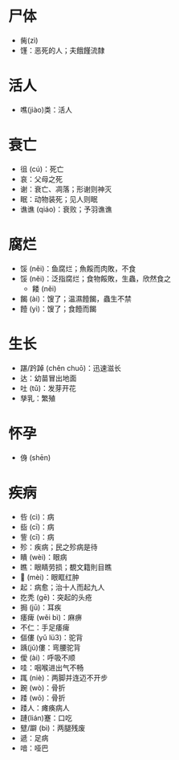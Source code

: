 # 尸体
* 胔(zì)
* 馑：恶死的人；夫餓饉流隸
# 活人
* 噍(jiào)类：活人
# 衰亡
* 徂 (cú)：死亡
* 哀：父母之死
* 谢：衰亡、凋落；形谢则神灭
* 眠：动物装死；见人则眠
* 谯谯 (qiáo)：衰败；予羽谯谯
# 腐烂
* 馁 (něi)：鱼腐烂；魚餒而肉敗，不食
* 馁 (něi)：泛指腐烂；食物餒敗，生蟲，欣然食之
	* 餧 (něi)
* 餲 (ài)：馊了；温濕饐餲，蟲生不禁
* 饐 (yì)：馊了；食饐而餲
# 生长
* 踸/趻踔 (chěn chuō)：迅速滋长
* 达：幼苗冒出地面
* 吐 (tǔ)：发芽开花
* 孳乳：繁殖
# 怀孕
* 㑗 (shēn)
# 疾病
* 呰 (cì)：病
* 啙 (cī)：病
* 訾 (cī)：病
* 殄：疾病；民之殄病是待
* 瞶 (wèi)：眼病
* 瞧：眼睛劳损；覩文籍則目瞧
* 𥋚 (mèi)：眼眶红肿
* 起：病愈；治十人而起九人
* 扢秃 (gē)：突起的头疮
* 挶 (jū)：耳疾
* 痿痺 (wěi bì)：麻痹
* 不仁：手足痿痺
* 傴僂 (yǔ lü3)：驼背
* 踽(jǔ)僂：弯腰驼背
* 僾 (ài)：呼吸不顺
* 哇：咽喉进出气不畅
* 踂 (niè)：两脚并连迈不开步
* 踠 (wò)：骨折
* 踒 (wō)：骨折
* 踒人：瘫痪病人
* 蹥(lián)蹇：口吃
* 躄/躃 (bì)：两腿残废
* 遞：足病
* 喑：哑巴